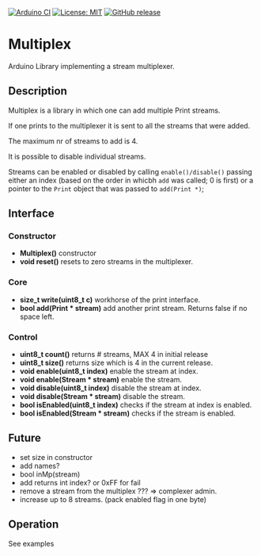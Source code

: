 
[![Arduino CI](https://github.com/RobTillaart/Multiplex/workflows/Arduino%20CI/badge.svg)](https://github.com/marketplace/actions/arduino_ci)
[![License: MIT](https://img.shields.io/badge/license-MIT-green.svg)](https://github.com/RobTillaart/Multiplex/blob/master/LICENSE)
[![GitHub release](https://img.shields.io/github/release/RobTillaart/Multiplex.svg?maxAge=3600)](https://github.com/RobTillaart/Multiplex/releases)

# Multiplex

Arduino Library implementing a stream multiplexer.

## Description

Multiplex is a library in which one can add multiple Print streams. 

If one prints to the multiplexer it is sent to all the streams that were added.

The maximum nr of streams to add is 4.

It is possible to disable individual streams.

Streams can be enabled or disabled by calling `enable()/disable()` passing either an index (based on the order 
in whicbh `add` was called; 0 is first) or a pointer to the `Print` 
object that was passed to `add(Print *)`;

## Interface

### Constructor

- **Multiplex()** constructor
- **void reset()** resets to zero streams in the multiplexer.

### Core

- **size_t write(uint8_t c)** workhorse of the print interface.
- **bool add(Print \* stream)** add another print stream. 
Returns false if no space left.


### Control

- **uint8_t count()** returns # streams, MAX 4 in initial release
- **uint8_t size()** returns size which is 4 in the current release.
- **void enable(uint8_t index)** enable the stream at index.
- **void enable(Stream * stream)** enable the stream.
- **void disable(uint8_t index)** disable the stream at index.
- **void disable(Stream * stream)** disable the stream.
- **bool isEnabled(uint8_t index)** checks if the stream at index is enabled.
- **bool isEnabled(Stream * stream)** checks if the stream is enabled.


## Future

- set size in constructor
- add names?
- bool inMp(stream)
- add returns int index?  or 0xFF for fail
- remove a stream from the multiplex ???  => complexer admin.
- increase up to 8 streams. (pack enabled flag in one byte)


## Operation

See examples
